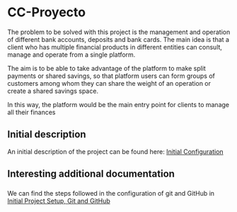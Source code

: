# CC-Proyecto

The problem to be solved with this project is the management and operation of different bank accounts, deposits and bank cards. The main idea is that a client who has multiple financial products in different entities can consult, manage and operate from a single platform.

The aim is to be able to take advantage of the platform to make split payments or shared savings, so that platform users can form groups of customers among whom they can share the weight of an operation or create a shared savings space.

In this way, the platform would be the main entry point for clients to manage all their finances




## Initial description

An initial description of the project can be found here: [Initial Configuration](https://github.com/pepitoenpeligro/CC-Project/blob/master/docs/index.md)


## Interesting additional documentation 

### 

We can find the steps followed in the configuration of git and GitHub in [Initial Project Setup, Git and GitHub](https://github.com/pepitoenpeligro/CC-Project/blob/master/docs/index.md)
